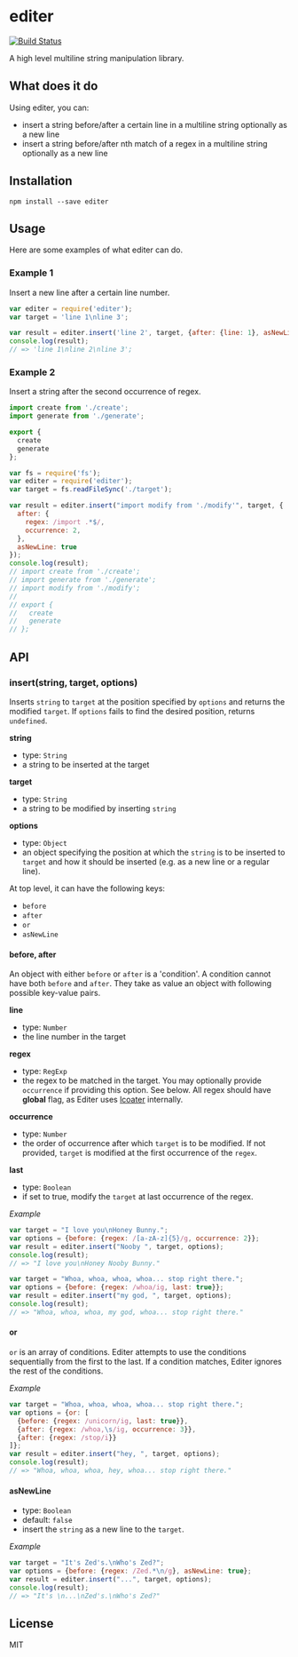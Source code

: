 # editer

[![Build Status](https://travis-ci.org/sungwoncho/editer.svg?branch=master)](https://travis-ci.org/sungwoncho/editer)

A high level multiline string manipulation library.


## What does it do

Using editer, you can:

* insert a string before/after a certain line in a multiline string optionally
as a new line
* insert a string before/after nth match of a regex in a multiline string
optionally as a new line

## Installation

    npm install --save editer


## Usage

Here are some examples of what editer can do.


### Example 1

Insert a new line after a certain line number.

```js
var editer = require('editer');
var target = 'line 1\nline 3';

var result = editer.insert('line 2', target, {after: {line: 1}, asNewLine: true});
console.log(result);
// => 'line 1\nline 2\nline 3';
```

### Example 2

Insert a string after the second occurrence of regex.

```target.js
import create from './create';
import generate from './generate';

export {
  create
  generate
};
```

```js
var fs = require('fs');
var editer = require('editer');
var target = fs.readFileSync('./target');

var result = editer.insert("import modify from './modify'", target, {
  after: {
    regex: /import .*$/,
    occurrence: 2,
  },
  asNewLine: true
});
console.log(result);
// import create from './create';
// import generate from './generate';
// import modify from './modify';
//
// export {
//   create
//   generate
// };

```

## API

### insert(string, target, options)

Inserts `string` to `target` at the position specified by `options` and returns
the modified `target`. If `options` fails to find the desired position, returns
`undefined`.

**string**

* type: `String`
* a string to be inserted at the target

**target**

* type: `String`
* a string to be modified by inserting `string`

**options**

* type: `Object`
* an object specifying the position at which the `string` is to be inserted to
`target` and how it should be inserted (e.g. as a new line or a regular line).

At top level, it can have the following keys:

* `before`
* `after`
* `or`
* `asNewLine`

#### before, after

An object with either `before` or `after` is a 'condition'. A condition cannot
have both `before` and `after`. They take as value an object with following
possible key-value pairs.

**line**

* type: `Number`
* the line number in the target

**regex**

* type: `RegExp`
* the regex to be matched in the target. You may optionally provide `occurrence`
if providing this option. See below. All regex should have **global** flag, as
Editer uses [lcoater](https://github.com/sungwoncho/locater) internally.

**occurrence**

* type: `Number`
* the order of occurrence after which `target` is to be modified. If not
provided, `target` is modified at the first occurrence of the `regex`.

**last**

* type: `Boolean`
* if set to true, modify the `target` at last occurrence of the regex.

*Example*

```js
var target = "I love you\nHoney Bunny.";
var options = {before: {regex: /[a-zA-z]{5}/g, occurrence: 2}};
var result = editer.insert("Nooby ", target, options);
console.log(result);
// => "I love you\nHoney Nooby Bunny."

var target = "Whoa, whoa, whoa, whoa... stop right there.";
var options = {before: {regex: /whoa/ig, last: true}};
var result = editer.insert("my god, ", target, options);
console.log(result);
// => "Whoa, whoa, whoa, my god, whoa... stop right there."
```

#### or

`or` is an array of conditions. Editer attempts to use the conditions
sequentially from the first to the last. If a condition matches, Editer ignores
the rest of the conditions.

*Example*

```js
var target = "Whoa, whoa, whoa, whoa... stop right there.";
var options = {or: [
  {before: {regex: /unicorn/ig, last: true}},
  {after: {regex: /whoa,\s/ig, occurrence: 3}},
  {after: {regex: /stop/i}}
]};
var result = editer.insert("hey, ", target, options);
console.log(result);
// => "Whoa, whoa, whoa, hey, whoa... stop right there."
```

#### asNewLine

* type: `Boolean`
* default: `false`
* insert the `string` as a new line to the `target`.

*Example*

```js
var target = "It's Zed's.\nWho's Zed?";
var options = {before: {regex: /Zed.*\n/g}, asNewLine: true};
var result = editer.insert("...", target, options);
console.log(result);
// => "It's \n...\nZed's.\nWho's Zed?"
```


## License

MIT
